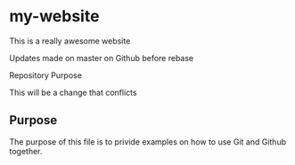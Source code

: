 # my-website

This is a really awesome website

Updates made on master on Github before rebase

 Repository Purpose

This will be a change that conflicts

## Purpose

The purpose of this file is to privide examples
on how to use Git and Github together.
